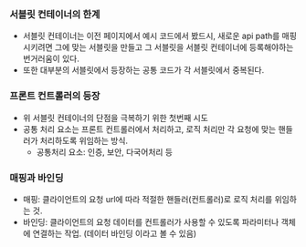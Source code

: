 ### 서블릿 컨테이너의 한계
 * 서블릿 컨테이너는 이전 페이지에서 예시 코드에서 봤드시, 새로운 api path를 매핑시키려면 그에 맞는 서블릿을 만들고 그 서블릿을 서블릿 컨테이너에 등록해야하는 번거러움이 있다.
 * 또한 대부분의 서블릿에서 등장하는 공통 코드가 각 서블릿에서 중복된다.


### 프론트 컨트롤러의 등장
 * 위 서블릿 컨테이너의 단점을 극복하기 위한 첫번째 시도
 * 공통 처리 요소는 프론트 컨트롤러에서 처리하고, 로직 처리만 각 요청에 맞는 핸들러가 처리하도록 위임하는 방식.
    * 공통처리 요소: 인증, 보안, 다국어처리 등


### 매핑과 바인딩
 * 매핑: 클라이언트의 요청 url에 따라 적절한 핸들러(컨트롤러)로 로직 처리를 위임하는 것.
 * 바인딩: 클라이언트의 요청 데이터를 컨트롤러가 사용할 수 있도록 파라미터나 객체에 연결하는 작업. (데이터 바인딩 이라고 볼 수 있음)
